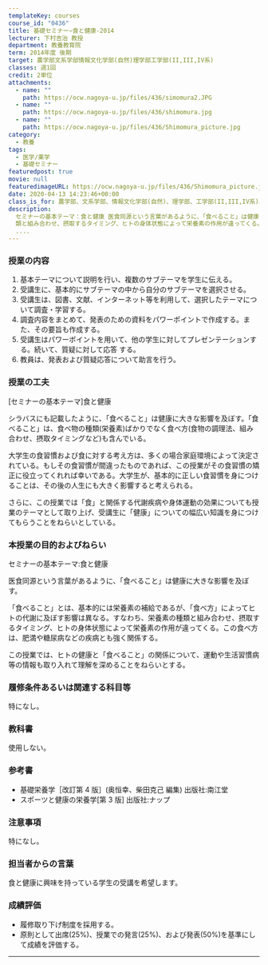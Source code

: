 ```yaml
---
templateKey: courses
course_id: "0436"
title: 基礎セミナー−食と健康-2014
lecturer: 下村吉治 教授
department: 教養教育院
term: 2014年度 後期
target: 農学部文系学部情報文化学部(自然)理学部工学部(II,III,IV系)
classes: 週1回
credit: 2単位
attachments:
  - name: ""
    path: https://ocw.nagoya-u.jp/files/436/simomura2.JPG
  - name: ""
    path: https://ocw.nagoya-u.jp/files/436/shimomura.jpg
  - name: ""
    path: https://ocw.nagoya-u.jp/files/436/Shimomura_picture.jpg
category:
  - 教養
tags:
  - 医学/薬学
  - 基礎セミナー
featuredpost: true
movie: null
featuredimageURL: https://ocw.nagoya-u.jp/files/436/Shimomura_picture.jpg
date: 2020-04-13 14:23:46+00:00
class_is_for: 農学部、文系学部、情報文化学部(自然)、理学部、工学部(II,III,IV系)、2単位、週1回
description:
  セミナーの基本テーマ：食と健康 医食同源という言葉があるように、「食べること」は健康に大きな影響を及ぼす。「食べること」とは、基本 的には栄養素の補給であるが、「食べ方」によってヒトの代謝に及ぼす影響は異なる。すなわち、栄養素の種
  類と組み合わせ、摂取するタイミング、ヒトの身体状態によって栄養素の作用が違ってくる。この食べ方は、 肥満や糖尿病などの疾病とも強く関係する。この授業では、ヒトの健康
  ....
---
```


### 授業の内容

1. 基本テーマについて説明を行い、複数のサブテーマを学生に伝える。
2. 受講生に、基本的にサブテーマの中から自分のサブテーマを選択させる。
3. 受講生は、図書、文献、インターネット等を利用して、選択したテーマについて調査・学習する。
4. 調査内容をまとめて、発表のための資料をパワーポイントで作成する。また、その要旨も作成する。
5. 受講生はパワーポイントを用いて、他の学生に対してプレゼンテーションする。続いて、質疑に対して応答 する。
6. 教員は、発表および質疑応答について助言を行う。

### 授業の工夫

[セミナーの基本テーマ]食と健康

シラバスにも記載したように、「食べること」は健康に大きな影響を及ぼす。「食べること」は、食べ物の種類(栄養素)ばかりでなく食べ方(食物の調理法、組み合わせ、摂取タイミングなど)も含んでいる。

大学生の食習慣および食に対する考え方は、多くの場合家庭環境によって決定されている。もしその食習慣が間違ったものであれば、この授業がその食習慣の矯正に役立ってくれれば幸いである。大学生が、基本的に正しい食習慣を身につけることは、その後の人生にも大きく影響すると考えられる。

さらに、この授業では「食」と関係する代謝疾病や身体運動の効果についても授業のテーマとして取り上げ、受講生に「健康」についての幅広い知識を身につけてもらうことをねらいとしている。

### 本授業の目的およびねらい

セミナーの基本テーマ:食と健康

医食同源という言葉があるように、「食べること」は健康に大きな影響を及ぼす。

「食べること」とは、基本的には栄養素の補給であるが、「食べ方」によってヒトの代謝に及ぼす影響は異なる。すなわち、栄養素の種類と組み合わせ、摂取するタイミング、ヒトの身体状態によって栄養素の作用が違ってくる。この食べ方は、肥満や糖尿病などの疾病とも強く関係する。

この授業では、ヒトの健康と「食べること」の関係について、運動や生活習慣病等の情報も取り入れて理解を深めることをねらいとする。

### 履修条件あるいは関連する科目等

特になし。

### 教科書

使用しない。

### 参考書

- 基礎栄養学［改訂第 4 版］(奥恒幸、柴田克己 編集) 出版社:南江堂
- スポーツと健康の栄養学[第 3 版] 出版社:ナップ

### 注意事項

特になし。

### 担当者からの言葉

食と健康に興味を持っている学生の受講を希望します。

### 成績評価

- 履修取り下げ制度を採用する。
- 原則として出席(25%)、授業での発言(25%)、および発表(50%)を基準にして成績を評価する。

---
